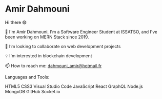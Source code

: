# Amir Dahmouni

Hi there 😄

👋 I'm Amir Dahmouni, I'm a Software Engineer Student at ISSATSO, and I've been working on MERN Stack since 2019.

💞️ I’m looking to collaborate on web development projects

💡  I'm interested in blockchain development

📫  How to reach me: dahmouni_amir@hotmail.fr

Languages and Tools:

HTML5
CSS3
Visual Studio Code
JavaScript
React
GraphQL
Node.js
MongoDB
GitHub
Socket.io



